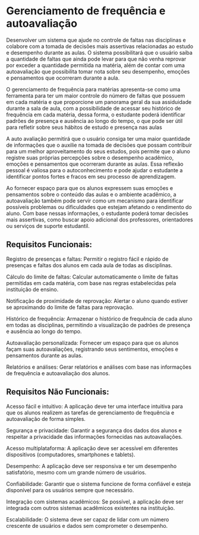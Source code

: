 # Gerenciamento de frequência e autoavaliação

Desenvolver um sistema que ajude no controle de faltas nas disciplinas e colabore com a tomada de decisões mais assertivas relacionadas ao estudo e desempenho  durante as aulas.
    O sistema possibilitará que o usuário saiba  a quantidade de faltas que ainda pode levar para que não venha reprovar por exceder a quantidade permitida na matéria, além de contar com uma autoavaliação  que possibilita tomar nota sobre seu desempenho, emoções e pensamentos que ocorreram durante a aula.
    
  O gerenciamento de frequência para matérias apresenta-se como uma ferramenta para ter um maior controle do número de faltas que possuem em cada matéria e que proporcione um panorama geral da sua assiduidade durante a sala de aula, com a possibilidade de acessar seu histórico de frequência em cada matéria, dessa forma, o  estudante poderá identificar padrões de presença e ausência ao longo do tempo, o que pode ser útil para refletir sobre seus hábitos de estudo e presença nas aulas 
  
 A auto avaliação permitirá que o usuário consiga ter uma maior quantidade de informações que o auxilie na tomada de decisões que possam contribuir para um melhor aproveitamento do seus estudos, pois permite que o aluno registre suas próprias percepções sobre o desempenho acadêmico, emoções e pensamentos que ocorreram durante as aulas. Essa reflexão pessoal é valiosa para o autoconhecimento e pode ajudar o estudante a identificar pontos fortes e fracos em seu processo de aprendizagem. 
 
  Ao fornecer espaço para que os alunos expressem suas emoções e pensamentos sobre o conteúdo das aulas e o ambiente acadêmico, a autoavaliação também pode servir como um mecanismo para identificar possíveis problemas ou dificuldades que estejam afetando o rendimento do aluno. Com base nessas informações, o estudante poderá tomar decisões mais assertivas, como buscar apoio adicional dos professores, orientadores ou serviços de suporte estudantil.






## Requisitos Funcionais:

Registro de presenças e faltas: Permitir o registro fácil e rápido de presenças e faltas dos alunos em cada aula de todas as disciplinas.

Cálculo do limite de faltas: Calcular automaticamente o limite de faltas permitidas em cada matéria, com base nas regras estabelecidas pela instituição de ensino.

Notificação de proximidade de reprovação: Alertar o aluno quando estiver se aproximando do limite de faltas para reprovação.

Histórico de frequência: Armazenar o histórico de frequência de cada aluno em todas as disciplinas, permitindo a visualização de padrões de presença e ausência ao longo do tempo.

Autoavaliação personalizada: Fornecer um espaço para que os alunos façam suas autoavaliações, registrando seus sentimentos, emoções e pensamentos durante as aulas.

Relatórios e análises: Gerar relatórios e análises com base nas informações de frequência e autoavaliação dos alunos.

## Requisitos Não Funcionais:

Acesso fácil e intuitivo: A aplicação deve ter uma interface intuitiva para que os alunos realizem as tarefas de gerenciamento de frequência e autoavaliação de forma simples.

Segurança e privacidade: Garantir a segurança dos dados dos alunos e respeitar a privacidade das informações fornecidas nas autoavaliações.


Acesso multiplataforma: A aplicação deve ser acessível em diferentes dispositivos (computadores, smartphones e tablets).

Desempenho: A aplicação deve ser responsiva e ter um desempenho satisfatório, mesmo com um grande número de usuários.

Confiabilidade: Garantir que o sistema funcione de forma confiável e esteja disponível para os usuários sempre que necessário.

Integração com sistemas acadêmicos: Se possível, a aplicação deve ser integrada com outros sistemas acadêmicos existentes na instituição.

Escalabilidade: O sistema deve ser capaz de lidar com um número crescente de usuários e dados sem comprometer o desempenho.

